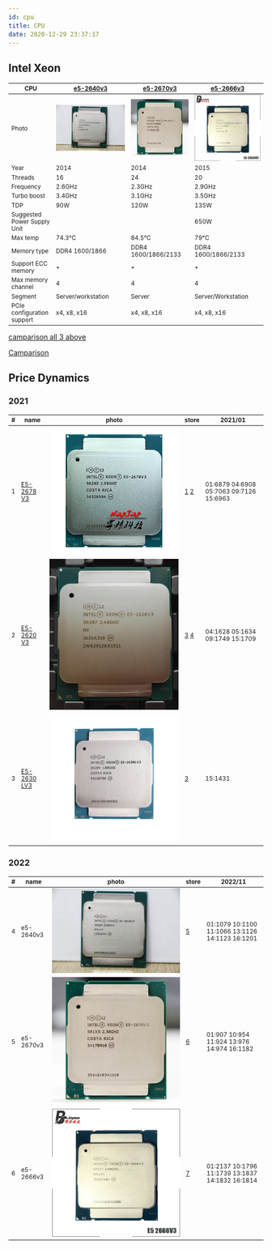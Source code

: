 ```yaml
---
id: cpu
title: CPU
date: 2020-12-29 23:37:17
---
```


## Intel Xeon

<small class="camparison">

| CPU | [e5-2640v3](https://www.chaynikam.info/Xeon_E5-2640_v3.html 'www.chaynikam.info') | [e5-2670v3](https://www.chaynikam.info/Xeon_E5-2670_v3.html 'www.chaynikam.info') | [e5-2666v3](https://www.chaynikam.info/Xeon_E5-2666_v3.html 'www.chaynikam.info') |
| --- | --- | --- | --- |
| Photo | [![Intel-Xeon-E5-2640-V3-SR205-2-6-8-90](img/Intel-Xeon-E5-2640-V3-SR205-2-6-8-90.webp)](img/Intel-Xeon-E5-2640-V3-SR205-2-6-8-90.webp) | [![Intel-Xeon-E5-2670V3](img/Intel-Xeon-E5-2670V3.webp)](img/Intel-Xeon-E5-2670V3.webp) | [![Intel-Xeon-E5-2666V3](img/Intel-Xeon-E5-2666V3.jpg)](img/Intel-Xeon-E5-2666V3.jpg) |
| Year | 2014 | 2014 | 2015 |
| Threads | 16 | 24 | 20 |
| Frequency | 2.6GHz | 2.3GHz | 2.9GHz |
| Turbo boost | 3.4GHz | 3.1GHz | 3.5GHz |
| TDP | 90W | 120W | 135W |
| Suggested Power Supply Unit |  |  | 650W |
| Max temp | 74.3°C | 84.5°C | 79°C |
| Memory type | DDR4 1600/1866 | DDR4 1600/1866/2133 | DDR4 1600/1866/2133 |
| Support ECC memory | + | + | + |
| Max memory channel | 4 | 4 | 4 |
| Segment | Server/workstation | Server | Server/Workstation |
| PCIe configuration support | x4, x8, x16 | x4, x8, x16 | x4, x8, x16 |

</small>

[camparison all 3 above](https://www.chaynikam.info/cpu_comparison.html?Xeon_E5-2640_v3&Xeon_E5-2670_v3&Xeon_E5-2666_v3)

[Camparison](https://www.chaynikam.info/cpu_comparison.html)

## Price Dynamics

### 2021

<small>

| # | name | photo | store | 2021/01 |
| --- | --- | --- | --- | --- |
| 1 | [E5-2678 V3](https://www.chaynikam.info/Xeon_E5-2678_v3.html 'www.chaynikam.info') | [![Intel-Xeon-E5-2678-v3-2-5](img/Intel-Xeon-E5-2678-v3-2-5.webp)](img/Intel-Xeon-E5-2678-v3-2-5.webp) | [1](https://aliexpress.ru/item/4000414556215.html 'CPU Store') [2](https://aliexpress.ru/item/4000756196146.html 'SZCPU Store') | 01:6879 04:6908 05:7063 09:7126 15:6963 |
| 2 | [E5-2620 V3](https://www.chaynikam.info/Xeon_E5-2620_v3.html 'www.chaynikam.info') | [![Intel-E5-2620-V3-2-4-15-6-85](img/Intel-E5-2620-V3-2-4-15-6-85.jpg)](img/Intel-E5-2620-V3-2-4-15-6-85.jpg) | [3](https://aliexpress.ru/item/4000265198909.html 'CPU Top Store') [4](https://aliexpress.ru/item/4000081460972.html 'JSF CPU Technologies Co Ltd store') | 04:1628 05:1634 09:1749 15:1709 |
| 3 | [E5-2630 LV3](https://www.chaynikam.info/en/Xeon_E5-2630L_v3.html 'www.chaynikam.info') | [![Intel-Xeon-E5-2630L-V3-8-1-80](img/Intel-Xeon-E5-2630L-V3-8-1-80.webp)](img/Intel-Xeon-E5-2630L-V3-8-1-80.webp) | [3](https://aliexpress.ru/item/1005001870728450.html 'CPU Top Store') | 15:1431 |

</small>

### 2022

<small>

| # | name | photo | store | 2022/11 |
| --- | --- | --- | --- | --- |
| 4 | e5-2640v3 | [![Intel-Xeon-E5-2640-V3-SR205-2-6-8-90](img/Intel-Xeon-E5-2640-V3-SR205-2-6-8-90.webp)](img/Intel-Xeon-E5-2640-V3-SR205-2-6-8-90.webp) | [5](https://aliexpress.ru/item/1005004534402848.html 'YZSH Store') | 01:1079 10:1100 11:1066 13:1126 14:1123 16:1201 |
| 5 | e5-2670v3 | [![Intel-Xeon-E5-2670V3](img/Intel-Xeon-E5-2670V3.webp)](img/Intel-Xeon-E5-2670V3.webp) | [6](https://aliexpress.ru/item/1005004535907493.html 'SZNU Store') | 01:907 10:954 11:924 13:976 14:974 16:1182 |
| 6 | e5-2666v3 | [![Intel-Xeon-E5-2666V3](img/Intel-Xeon-E5-2666V3.jpg)](img/Intel-Xeon-E5-2666V3.jpg) | [7](https://aliexpress.ru/item/1005003644967394.html 'BY168 Store') | 01:2137 10:1796 11:1739 13:1837 14:1832 16:1814 |

</small>
